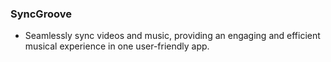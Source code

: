### SyncGroove
- Seamlessly sync videos and music, providing an engaging and efficient musical experience in one user-friendly app.
